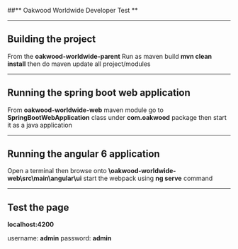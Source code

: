 ##** Oakwood Worldwide Developer Test **

---

## Building the project

From the **oakwood-worldwide-parent** Run as maven build **mvn clean install** then do maven update all project/modules

---

## Running the spring boot web application

From **oakwood-worldwide-web** maven module go to **SpringBootWebApplication** class 
under **com.oakwood** package then start it as a java application

---

## Running the angular 6 application

Open a terminal then browse onto **\oakwood-worldwide-web\src\main\angular\ui** start the webpack using **ng serve** command

---

## Test the page

**localhost:4200**

username: **admin**
password: **admin**
